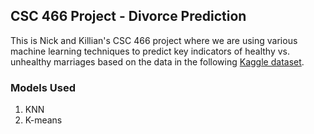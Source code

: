 ## CSC 466 Project - Divorce Prediction
This is Nick and Killian's CSC 466 project where we are using various machine learning techniques to predict key indicators of healthy vs. unhealthy marriages based on the data in the following [Kaggle dataset](https://www.kaggle.com/datasets/andrewmvd/divorce-prediction?resource=download).

### Models Used
1. KNN
2. K-means
